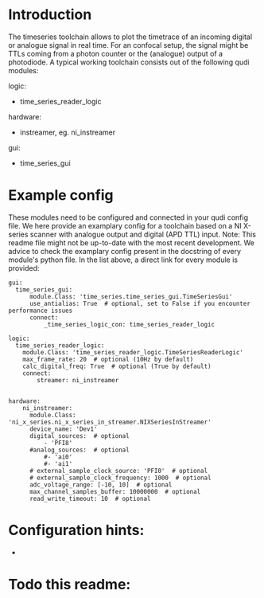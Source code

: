 # Introduction
The timeseries toolchain allows to plot the timetrace of an incoming digital or analogue signal in real time.
For an confocal setup, the signal might be TTLs coming from a photon counter or the (analogue) output of a photodiode.
A typical working toolchain consists out of the following qudi modules:

logic:
- time_series_reader_logic

hardware:
- instreamer, eg. ni_instreamer

gui:
- time_series_gui


# Example config

These modules need to be configured and connected in your qudi config file.
We here provide an examplary config for a toolchain based on a NI X-series scanner with analogue output and digital (APD TTL) input.
Note: This readme file might not be up-to-date with the most recent development. We advice to check the examplary config present in the 
docstring of every module's python file. In the list above, a direct link for every module is provided:

    gui:
      time_series_gui:
          module.Class: 'time_series.time_series_gui.TimeSeriesGui'
          use_antialias: True  # optional, set to False if you encounter performance issues
          connect:
              _time_series_logic_con: time_series_reader_logic

    logic:
      time_series_reader_logic:
        module.Class: 'time_series_reader_logic.TimeSeriesReaderLogic'
        max_frame_rate: 20  # optional (10Hz by default)
        calc_digital_freq: True  # optional (True by default)
        connect:
            streamer: ni_instreamer


    hardware:
        ni_instreamer:
          module.Class: 'ni_x_series.ni_x_series_in_streamer.NIXSeriesInStreamer'
          device_name: 'Dev1'
          digital_sources:  # optional
              - 'PFI8'
          #analog_sources:  # optional
              #- 'ai0'
              #- 'ai1'
          # external_sample_clock_source: 'PFI0'  # optional
          # external_sample_clock_frequency: 1000  # optional
          adc_voltage_range: [-10, 10]  # optional
          max_channel_samples_buffer: 10000000  # optional
          read_write_timeout: 10  # optional
    



# Configuration hints:
- 
# Todo this readme:

